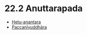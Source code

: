 

# 22.2 Anuttarapada

* [Hetu-anantara](22.2/Hetu-anantara.md)
* [Paccanīyuddhāra](22.2/Paccaniyuddhara.md)



